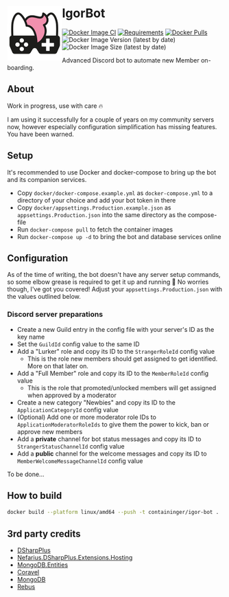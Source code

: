 # <img src="assets/NSS-128x128.png" align="left" />IgorBot

[![Docker Image CI](https://github.com/nefarius/IgorBot/actions/workflows/docker-image.yml/badge.svg)](https://github.com/nefarius/IgorBot/actions/workflows/docker-image.yml)
[![Requirements](https://img.shields.io/badge/Requirements-.NET%208.0-blue.svg)](https://github.com/dotnet/core/blob/main/release-notes/8.0/supported-os.md)
[![Docker Pulls](https://img.shields.io/docker/pulls/containinger/igor-bot)](https://hub.docker.com/r/containinger/igor-bot)
![Docker Image Version (latest by date)](https://img.shields.io/docker/v/containinger/igor-bot)
![Docker Image Size (latest by date)](https://img.shields.io/docker/image-size/containinger/igor-bot)

Advanced Discord bot to automate new Member on-boarding.

## About

Work in progress, use with care 🔥

I am using it successfully for a couple of years on my community servers now, however especially configuration
simplification has missing features. You have been warned.

## Setup

It's recommended to use Docker and docker-compose to bring up the bot and its companion services.

- Copy `docker/docker-compose.example.yml` as `docker-compose.yml` to a directory of your choice and add your bot token
  in there
- Copy `docker/appsettings.Production.example.json` as `appsettings.Production.json` into the same directory as the
  compose-file
- Run `docker-compose pull` to fetch the container images
- Run `docker-compose up -d` to bring the bot and database services online

## Configuration

As of the time of writing, the bot doesn't have any server setup commands, so some elbow grease is required to get it up
and running 💪 No worries though, I've got you covered! Adjust your `appsettings.Production.json` with the values
outlined below.

### Discord server preparations

- Create a new Guild entry in the config file with your server's ID as the key name
- Set the `GuildId` config value to the same ID
- Add a "Lurker" role and copy its ID to the `StrangerRoleId` config value
    - This is the role new members should get assigned to get identified. More on that later on.
- Add a "Full Member" role and copy its ID to the `MemberRoleId` config value
    - This is the role that promoted/unlocked members will get assigned when approved by a moderator
- Create a new category "Newbies" and copy its ID to the `ApplicationCategoryId` config value
- (Optional) Add one or more moderator role IDs to `ApplicationModeratorRoleIds` to give them the power to kick, ban or
  approve new members
- Add a **private** channel for bot status messages and copy its ID to `StrangerStatusChannelId` config value
- Add a **public** channel for the welcome messages and copy its ID to `MemberWelcomeMessageChannelId` config value

To be done...

## How to build

```bash
docker build --platform linux/amd64 --push -t containinger/igor-bot .
```

## 3rd party credits

- [DSharpPlus](https://github.com/DSharpPlus/DSharpPlus)
- [Nefarius.DSharpPlus.Extensions.Hosting](https://github.com/nefarius/Nefarius.DSharpPlus.Extensions.Hosting)
- [MongoDB.Entities](https://mongodb-entities.com/)
- [Coravel](https://docs.coravel.net/)
- [MongoDB](https://www.mongodb.com/)
- [Rebus](https://github.com/rebus-org/Rebus)
